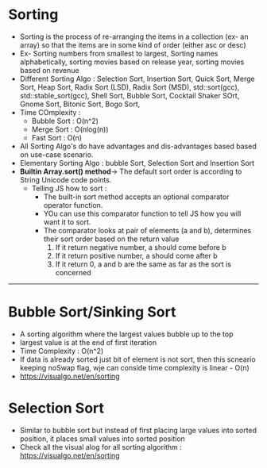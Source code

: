 # Sorting

- Sorting is the process of re-arranging the items in a collection (ex- an array) so that the items are in some kind of order (either asc or desc)
- Ex- Sorting numbers from smallest to largest, Sorting names alphabetically, sorting movies based on release year, sorting movies based on revenue
- Different Sorting Algo : Selection Sort, Insertion Sort, Quick Sort, Merge Sort, Heap Sort, Radix Sort (LSD), Radix Sort (MSD), std::sort(gcc), std::stable_sort(gcc), Shell Sort, Bubble Sort, Cocktail Shaker SOrt, Gnome Sort, Bitonic Sort, Bogo Sort,
- Time COmplexity :
  - Bubble Sort : O(n^2)
  - Merge Sort : O(nlog(n))
  - Fast Sort : O(n)
- All Sorting Algo's do have advantages and dis-advantages based based on use-case scenario.
- Elementary Sorting Algo : bubble Sort, Selection Sort and Insertion Sort
- **Builtin Array.sort() method**-> The default sort order is according to String Unicode code points.
  - Telling JS how to sort :
    - The built-in sort method accepts an optional comparator operator function.
    - YOu can use this comparator function to tell JS how you will want it to sort.
    - The comparator looks at pair of elements (a and b), determines their sort order based on the return value
      1. If it return negative number, a should come before b
      2. If it return positive number, a should come after b
      3. If it return 0, a and b are the same as far as the sort is concerned

---

# Bubble Sort/Sinking Sort

- A sorting algorithm where the largest values bubble up to the top
- largest value is at the end of first iteration
- Time Complexity : O(n^2)
- If data is already sorted just bit of element is not sort, then this scneario keeping noSwap flag, wje can conside time complexity is linear - O(n)
- https://visualgo.net/en/sorting

# Selection Sort

- Similar to bubble sort but instead of first placing large values into sorted position, it places small values into sorted position
- Check all the visual alog for all sorting algorithm : https://visualgo.net/en/sorting
